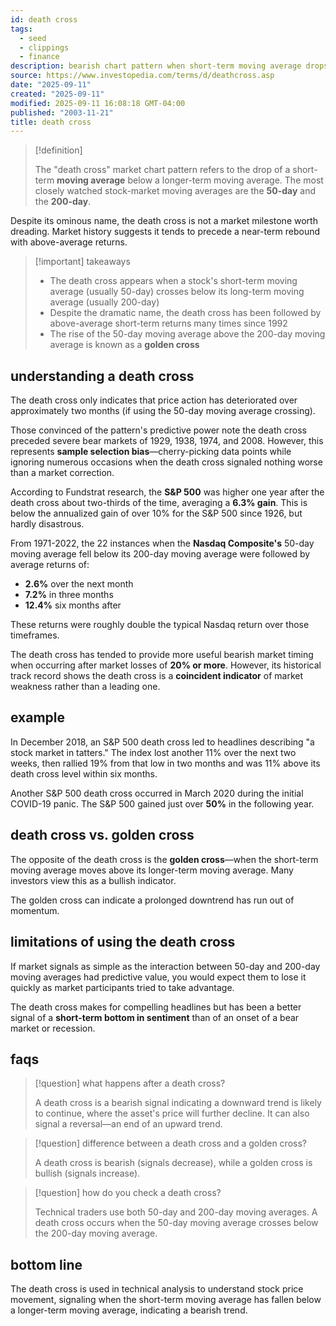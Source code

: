 ```yaml
---
id: death cross
tags:
  - seed
  - clippings
  - finance
description: bearish chart pattern when short-term moving average drops below long-term moving average, often followed by above-average returns.
source: https://www.investopedia.com/terms/d/deathcross.asp
date: "2025-09-11"
created: "2025-09-11"
modified: 2025-09-11 16:08:18 GMT-04:00
published: "2003-11-21"
title: death cross
---
```


> [!definition]
>
> The "death cross" market chart pattern refers to the drop of a short-term **moving average** below a longer-term moving average. The most closely watched stock-market moving averages are the **50-day** and the **200-day**.

Despite its ominous name, the death cross is not a market milestone worth dreading. Market history suggests it tends to precede a near-term rebound with above-average returns.

> [!important] takeaways
>
> - The death cross appears when a stock's short-term moving average (usually 50-day) crosses below its long-term moving average (usually 200-day)
> - Despite the dramatic name, the death cross has been followed by above-average short-term returns many times since 1992
> - The rise of the 50-day moving average above the 200-day moving average is known as a **golden cross**

## understanding a death cross

The death cross only indicates that price action has deteriorated over approximately two months (if using the 50-day moving average crossing).

Those convinced of the pattern's predictive power note the death cross preceded severe bear markets of 1929, 1938, 1974, and 2008. However, this represents **sample selection bias**—cherry-picking data points while ignoring numerous occasions when the death cross signaled nothing worse than a market correction.

According to Fundstrat research, the **S&P 500** was higher one year after the death cross about two-thirds of the time, averaging a **6.3% gain**. This is below the annualized gain of over 10% for the S&P 500 since 1926, but hardly disastrous.

From 1971-2022, the 22 instances when the **Nasdaq Composite's** 50-day moving average fell below its 200-day moving average were followed by average returns of:

- **2.6%** over the next month
- **7.2%** in three months
- **12.4%** six months after

These returns were roughly double the typical Nasdaq return over those timeframes.

The death cross has tended to provide more useful bearish market timing when occurring after market losses of **20% or more**. However, its historical track record shows the death cross is a **coincident indicator** of market weakness rather than a leading one.

## example

In December 2018, an S&P 500 death cross led to headlines describing "a stock market in tatters." The index lost another 11% over the next two weeks, then rallied 19% from that low in two months and was 11% above its death cross level within six months.

Another S&P 500 death cross occurred in March 2020 during the initial COVID-19 panic. The S&P 500 gained just over **50%** in the following year.

## death cross vs. golden cross

The opposite of the death cross is the **golden cross**—when the short-term moving average moves above its longer-term moving average. Many investors view this as a bullish indicator.

The golden cross can indicate a prolonged downtrend has run out of momentum.

## limitations of using the death cross

If market signals as simple as the interaction between 50-day and 200-day moving averages had predictive value, you would expect them to lose it quickly as market participants tried to take advantage.

The death cross makes for compelling headlines but has been a better signal of a **short-term bottom in sentiment** than of an onset of a bear market or recession.

## faqs

> [!question] what happens after a death cross?
>
> A death cross is a bearish signal indicating a downward trend is likely to continue, where the asset's price will further decline. It can also signal a reversal—an end of an upward trend.

> [!question] difference between a death cross and a golden cross?
>
> A death cross is bearish (signals decrease), while a golden cross is bullish (signals increase).

> [!question] how do you check a death cross?
>
> Technical traders use both 50-day and 200-day moving averages. A death cross occurs when the 50-day moving average crosses below the 200-day moving average.

## bottom line

The death cross is used in technical analysis to understand stock price movement, signaling when the short-term moving average has fallen below a longer-term moving average, indicating a bearish trend.
